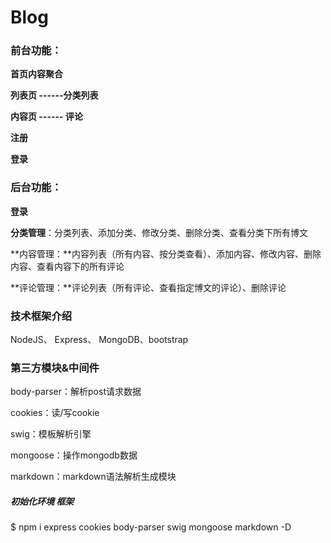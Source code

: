 # Blog

### 前台功能：

**首页内容聚合**

**列表页 ------分类列表**

**内容页 ------ 评论**

**注册**

**登录**

### 后台功能：

**登录**

**分类管理**：分类列表、添加分类、修改分类、删除分类、查看分类下所有博文

**内容管理：**内容列表（所有内容、按分类查看）、添加内容、修改内容、删除内容、查看内容下的所有评论

**评论管理：**评论列表（所有评论、查看指定博文的评论）、删除评论

### 技术框架介绍

NodeJS、 Express、 MongoDB、bootstrap

### 第三方模块&中间件

body-parser：解析post请求数据

cookies：读/写cookie

swig：模板解析引擎

mongoose：操作mongodb数据

markdown：markdown语法解析生成模块

##### 初始化环境 框架

$ npm i express cookies body-parser swig mongoose markdown -D 